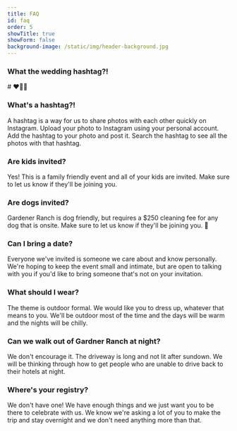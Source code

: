```yaml
---
title: FAQ
id: faq
order: 5
showTitle: true
showForm: false
background-image: /static/img/header-background.jpg
---
```

### What the wedding hashtag?!

\# ❤️🎈💯

### What's a hashtag?!

A hashtag is a way for us to share photos with each other quickly on Instagram.  Upload your photo to Instagram using your personal account.  Add the hashtag to your photo and post it.  Search the hashtag to see all the photos with that hashtag.

### Are kids invited?

Yes!  This is a family friendly event and all of your kids are invited.  Make sure to let us know if they'll be joining you.

### Are dogs invited?

Gardener Ranch is dog friendly, but requires a $250 cleaning fee for any dog that is onsite.  Make sure to let us know if they'll be joining you. 🐶

### Can I bring a date?

Everyone we've invited is someone we care about and know personally.  We're hoping to keep the event small and intimate, but are open to talking with you if you'd like to bring someone that's not on your invitation.

### What should I wear?

The theme is outdoor formal.  We would like you to dress up, whatever that means to you.  We'll be outdoor most of the time and the days will be warm and the nights will be chilly.

### Can we walk out of Gardner Ranch at night?

We don't encourage it.  The driveway is long and not lit after sundown.  We will be thinking through how to get people who are unable to drive back to their hotels at night.

### Where's your registry?

We don't have one!  We have enough things and we just want you to be there to celebrate with us.  We know we're asking a lot of you to make the trip and stay overnight and we don't need anything more than that.
